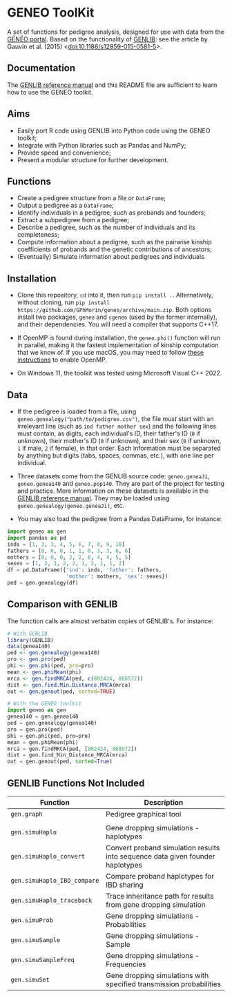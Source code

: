 # GENEO ToolKit

A set of functions for pedigree analysis, designed for use with data from the [GÉNÉO portal](https://portailgeneo.ca). Based on the functionality of [GENLIB](https://cran.r-project.org/web/packages/GENLIB/index.html): see the article by Gauvin et al. (2015) \<[doi:10.1186/s12859-015-0581-5](https://doi.org/10.1186/s12859-015-0581-5)>.

## Documentation

The [GENLIB reference manual](https://cran.r-project.org/web/packages/GENLIB/GENLIB.pdf) and this README file are sufficient to learn how to use the GENEO toolkit.

## Aims

* Easily port R code using GENLIB into Python code using the GENEO toolkit;
* Integrate with Python libraries such as Pandas and NumPy;
* Provide speed and convenience;
* Present a modular structure for further development.

## Functions

* Create a pedigree structure from a file or `DataFrame`;
* Output a pedigree as a `DataFrame`;
* Identify individuals in a pedigree, such as probands and founders;
* Extract a subpedigree from a pedigree;
* Describe a pedigree, such as the number of individuals and its completeness;
* Compute information about a pedigree, such as the pairwise kinship coefficients of probands and the genetic contributions of ancestors;
* (Eventually) Simulate information about pedigrees and individuals.

## Installation

* Clone this repository, `cd` into it, then run `pip install .`. Alternatively, without cloning, run `pip install https://github.com/GPhMorin/geneo/archive/main.zip`. Both options install two packages, `geneo` and `cgeneo` (used by the former internally), and their dependencies. You will need a compiler that supports C++17.

* If OpenMP is found during installation, the `geneo.phi()` function will run in parallel, making it the fastest implementation of kinship computation that we know of. If you use macOS, you may need to follow [these instructions](https://www.scivision.dev/cmake-openmp/) to enable OpenMP.

* On Windows 11, the toolkit was tested using Microsoft Visual C++ 2022.

## Data

* If the pedigree is loaded from a file, using `geneo.genealogy("path/to/pedigree.csv")`, the file *must* start with an irrelevant line (such as `ind father mother sex`) and the following lines must contain, as digits, each individual's ID, their father's ID (`0` if unknown), their mother's ID (`0` if unknown), and their sex (`0` if unknown, `1` if male, `2` if female), in that order. Each information must be separated by anything but digits (tabs, spaces, commas, etc.), with one line per individual.

* Three datasets come from the GENLIB source code: `geneo.geneaJi`, `geneo.genea140`  and `geneo.pop140`. They are part of the project for testing and practice. More information on these datasets is available in the [GENLIB reference manual](https://cran.r-project.org/web/packages/GENLIB/GENLIB.pdf). They may be loaded using `geneo.genealogy(geneo.geneaJi)`, etc.

* You may also load the pedigree from a Pandas DataFrame, for instance:
```python
import geneo as gen
import pandas as pd
inds = [1, 2, 3, 4, 5, 6, 7, 8, 9, 10]
fathers = [0, 0, 0, 1, 1, 0, 3, 3, 6, 6]
mothers = [0, 0, 0, 2, 2, 0, 4, 4, 5, 5]
sexes = [1, 2, 1, 2, 2, 1, 2, 1, 1, 2]
df = pd.DataFrame({'ind': inds, 'father': fathers,
                   'mother': mothers, 'sex': sexes})
ped = gen.genealogy(df)
```

## Comparison with GENLIB

The function calls are almost verbatim copies of GENLIB's. For instance:

```r
# With GENLIB
library(GENLIB)
data(genea140)
ped <- gen.genealogy(genea140)
pro <- gen.pro(ped)
phi <- gen.phi(ped, pro=pro)
mean <- gen.phiMean(phi)
mrca <- gen.findMRCA(ped, c(802424, 868572))
dist <- gen.find.Min.Distance.MRCA(mrca)
out <- gen.genout(ped, sorted=TRUE)
```


```python
# With the GENEO toolkit
import geneo as gen
genea140 = gen.genea140
ped = gen.genealogy(genea140)
pro = gen.pro(ped)
phi = gen.phi(ped, pro=pro)
mean = gen.phiMean(phi)
mrca = gen.findMRCA(ped, [802424, 868572])
dist = gen.find_Min_Distance_MRCA(mrca)
out = gen.genout(ped, sorted=True)
```

## GENLIB Functions Not Included

| Function                    | Description                                                                    |
| --------------------------- | ------------------------------------------------------------------------------ |
| `gen.graph`                 | Pedigree graphical tool                                                        |
|                             |                                                                                |
| `gen.simuHaplo`             | Gene dropping simulations - haplotypes                                         |
| `gen.simuHaplo_convert`     | Convert proband simulation results into sequence data given founder haplotypes |
| `gen.simuHaplo_IBD_compare` | Compare proband haplotypes for IBD sharing                                     |
| `gen.simuHaplo_traceback`   | Trace inheritance path for results from gene dropping simulation               |
| `gen.simuProb`              | Gene dropping simulations - Probabilities                                      |
| `gen.simuSample`            | Gene dropping simulations - Sample                                             |
| `gen.simuSampleFreq`        | Gene dropping simulations - Frequencies                                        |
| `gen.simuSet`               | Gene dropping simulations with specified transmission probabilities            |

